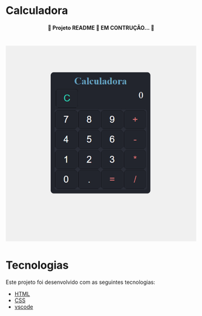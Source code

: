 # Calculadora

<h4 align= "center"> 🚧  Projeto README 🚀 EM CONTRUÇÃO... 🚧</h4>

<h1 align="center">
<img alt= "Readme" title="Readme" src="calculadora.png"> 

# Tecnologias
 Este projeto foi desenvolvido com as seguintes tecnologias:
- [HTML](https://devdocs.io/html/)
- [CSS](https://devdocs.io/css/)
- [vscode](https://code.visualstudio.com/)
